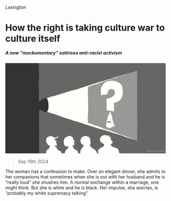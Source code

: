###### Lexington

# How the right is taking culture war to culture itself 

##### A new “mockumentary” satirises anti-racist activism 

![image](images/20240921_USD000.jpg) 

> Sep 19th 2024 

The woman has a confession to make. Over an elegant dinner, she admits to her companions that sometimes when she is out with her husband and he is “really loud” she shushes him. A normal exchange within a marriage, one might think. But she is white and he is black. Her impulse, she worries, is “probably my white supremacy talking”. 

